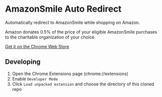 # AmazonSmile Auto Redirect
Automatically redirect to AmazonSmile while shopping on Amazon.

Amazon donates 0.5% of the price of your eligible AmazonSmile purchases to the charitable organization of your choice.

[Get it on the Chrome Web Store](https://chrome.google.com/webstore/detail/amazonsmile-auto-redirect/oiiflcngcepikbdemccijngnkjhdjlfc)

## Developing
1. Open the Chrome Extensions page (chrome://extensions)
2. Enable `Developer Mode`
3. Click `Load unpacked extension` and choose the directory of this cloned repo
